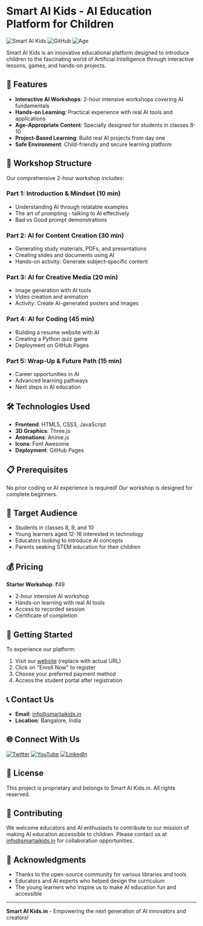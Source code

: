 # Smart AI Kids - AI Education Platform for Children

![Smart AI Kids](https://img.shields.io/badge/Education-AI%20Learning-blueviolet) ![GitHub](https://img.shields.io/badge/Platform-Web%20Based-success) ![Age](https://img.shields.io/badge/Age%208--16-Young%20Learners-orange)

Smart AI Kids is an innovative educational platform designed to introduce children to the fascinating world of Artificial Intelligence through interactive lessons, games, and hands-on projects.

## 🌟 Features

- **Interactive AI Workshops**: 2-hour intensive workshops covering AI fundamentals
- **Hands-on Learning**: Practical experience with real AI tools and applications
- **Age-Appropriate Content**: Specially designed for students in classes 8-10
- **Project-Based Learning**: Build real AI projects from day one
- **Safe Environment**: Child-friendly and secure learning platform

## 🚀 Workshop Structure

Our comprehensive 2-hour workshop includes:

### Part 1: Introduction & Mindset (10 min)
- Understanding AI through relatable examples
- The art of prompting - talking to AI effectively
- Bad vs Good prompt demonstrations

### Part 2: AI for Content Creation (30 min)
- Generating study materials, PDFs, and presentations
- Creating slides and documents using AI
- Hands-on activity: Generate subject-specific content

### Part 3: AI for Creative Media (20 min)
- Image generation with AI tools
- Video creation and animation
- Activity: Create AI-generated posters and images

### Part 4: AI for Coding (45 min)
- Building a resume website with AI
- Creating a Python quiz game
- Deployment on GitHub Pages

### Part 5: Wrap-Up & Future Path (15 min)
- Career opportunities in AI
- Advanced learning pathways
- Next steps in AI education

## 🛠️ Technologies Used

- **Frontend**: HTML5, CSS3, JavaScript
- **3D Graphics**: Three.js
- **Animations**: Anime.js
- **Icons**: Font Awesome
- **Deployment**: GitHub Pages

## 📋 Prerequisites

No prior coding or AI experience is required! Our workshop is designed for complete beginners.

## 🎯 Target Audience

- Students in classes 8, 9, and 10
- Young learners aged 12-16 interested in technology
- Educators looking to introduce AI concepts
- Parents seeking STEM education for their children

## 💰 Pricing

**Starter Workshop**: ₹49
- 2-hour intensive AI workshop
- Hands-on learning with real AI tools
- Access to recorded session
- Certificate of completion

## 🚀 Getting Started

To experience our platform:

1. Visit our [website](#) (replace with actual URL)
2. Click on "Enroll Now" to register
3. Choose your preferred payment method
4. Access the student portal after registration

## 📞 Contact Us

- **Email**: info@smartaikids.in
- **Location**: Bangalore, India

## 🌐 Connect With Us

[![Twitter](https://img.shields.io/badge/Twitter-Follow_us-blue?style=social&logo=twitter)](https://twitter.com/smartaikids)
[![YouTube](https://img.shields.io/badge/YouTube-Subscribe-red?style=social&logo=youtube)](https://youtube.com/smartaikids)
[![LinkedIn](https://img.shields.io/badge/LinkedIn-Connect-blue?style=social&logo=linkedin)](https://linkedin.com/company/smartaikids)

## 📝 License

This project is proprietary and belongs to Smart AI Kids.in. All rights reserved.

## 🤝 Contributing

We welcome educators and AI enthusiasts to contribute to our mission of making AI education accessible to children. Please contact us at info@smartaikids.in for collaboration opportunities.

## 🙏 Acknowledgments

- Thanks to the open-source community for various libraries and tools
- Educators and AI experts who helped design the curriculum
- The young learners who inspire us to make AI education fun and accessible

---

**Smart AI Kids.in** - Empowering the next generation of AI innovators and creators!
